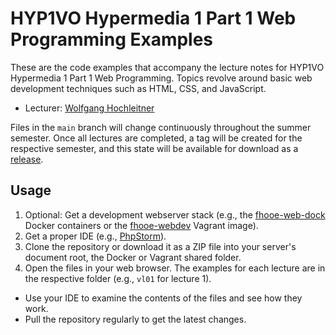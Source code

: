 # HYP1VO Hypermedia 1 Part 1 Web Programming Examples

These are the code examples that accompany the lecture notes for HYP1VO Hypermedia 1 Part 1 Web Programming. Topics revolve around basic web development techniques such as HTML, CSS, and JavaScript.

* Lecturer: [Wolfgang Hochleitner](https://github.com/hochleitner)

Files in the ``main`` branch will change continuously throughout the summer semester. Once all lectures are completed, a tag will be created for the respective semester, and this state will be available for download as a [release](https://github.com/Digital-Media/hyp1vo-t1-examples/releases).

## Usage

1. Optional: Get a development webserver stack (e.g., the [fhooe-web-dock](https://github.com/Digital-Media/fhooe-web-dock) Docker containers or the [fhooe-webdev](https://github.com/Digital-Media/fhooe-webdev) Vagrant image).
2. Get a proper IDE (e.g., [PhpStorm](https://www.jetbrains.com/phpstorm/)).
3. Clone the repository or download it as a ZIP file into your server's document root, the Docker or Vagrant shared folder.
4. Open the files in your web browser. The examples for each lecture are in the respective folder (e.g., `vl01` for lecture 1).

* Use your IDE to examine the contents of the files and see how they work.
* Pull the repository regularly to get the latest changes.
